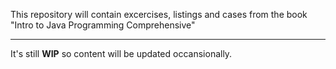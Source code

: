 This repository will contain excercises, listings and cases from the book "Intro to Java Programming Comprehensive"
___

It's still **WIP** so content will be updated occansionally.